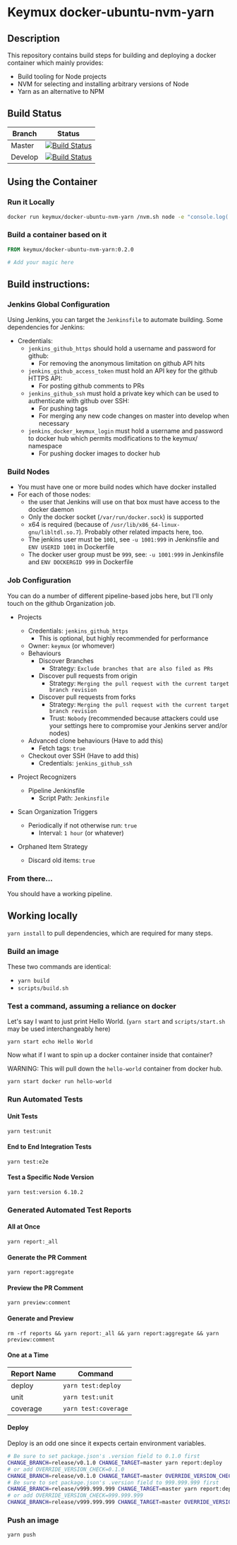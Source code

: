 # Keymux docker-ubuntu-nvm-yarn

## Description

This repository contains build steps for building and deploying a docker container which mainly provides:
* Build tooling for Node projects
* NVM for selecting and installing arbitrary versions of Node
* Yarn as an alternative to NPM

## Build Status

Branch  | Status
------- | ------
Master  | [![Build Status](https://jenkins.keymux.org/buildStatus/icon?job=keymux/docker-ubuntu-nvm-yarn/master)](https://jenkins.keymux.org/job/keymux/job/docker-ubuntu-nvm-yarn/job/master/)
Develop | [![Build Status](https://jenkins.keymux.org/buildStatus/icon?job=keymux/docker-ubuntu-nvm-yarn/develop)](https://jenkins.keymux.org/job/keymux/job/docker-ubuntu-nvm-yarn/job/develop/)

## Using the Container

### Run it Locally

```bash
docker run keymux/docker-ubuntu-nvm-yarn /nvm.sh node -e "console.log('Hello World');"
```

### Build a container based on it

```Dockerfile
FROM keymux/docker-ubuntu-nvm-yarn:0.2.0

# Add your magic here
```

## Build instructions:

### Jenkins Global Configuration

Using Jenkins, you can target the `Jenkinsfile` to automate building.  Some dependencies for Jenkins:
* Credentials:
  * `jenkins_github_https` should hold a username and password for github:
    * For removing the anonymous limitation on github API hits
  * `jenkins_github_access_token` must hold an API key for the github HTTPS API:
    * For posting github comments to PRs
  * `jenkins_github_ssh` must hold a private key which can be used to authenticate with github over SSH:
    * For pushing tags
    * For merging any new code changes on master into develop when necessary
  * `jenkins_docker_keymux_login` must hold a username and password to docker hub which permits modifications to the keymux/ namespace
    * For pushing docker images to docker hub

### Build Nodes

* You must have one or more build nodes which have docker installed
* For each of those nodes:
  * the user that Jenkins will use on that box must have access to the docker daemon
  * Only the docker socket (`/var/run/docker.sock`) is supported
  * x64 is required (because of `/usr/lib/x86_64-linux-gnu/libltdl.so.7`).  Probably other related impacts here, too.
  * The jenkins user must be `1001`, see `-u 1001:999` in Jenkinsfile and `ENV USERID 1001` in Dockerfile
  * The docker user group must be `999`, see: `-u 1001:999` in Jenkinsfile and `ENV DOCKERGID 999` in Dockerfile

### Job Configuration

You can do a number of different pipeline-based jobs here, but I'll only touch on the github Organization job.

* Projects
  * Credentials: `jenkins_github_https`
    * This is optional, but highly recommended for performance
  * Owner: `keymux` (or whomever)
  * Behaviours
    * Discover Branches
      * Strategy: `Exclude branches that are also filed as PRs`
    * Discover pull requests from origin
      * Strategy: `Merging the pull request with the current target branch revision`
    * Discover pull requests from forks
      * Strategy: `Merging the pull request with the current target branch revision`
      * Trust: `Nobody` (recommended because attackers could use your settings here to compromise your Jenkins server and/or nodes)
  * Advanced clone behaviours (Have to add this)
    * Fetch tags: `true`
  * Checkout over SSH (Have to add this)
    * Credentials: `jenkins_github_ssh`

* Project Recognizers
  * Pipeline Jenkinsfile
    * Script Path: `Jenkinsfile`

* Scan Organization Triggers
  * Periodically if not otherwise run: `true`
    * Interval: `1 hour` (or whatever)

* Orphaned Item Strategy
  * Discard old items: `true`

### From there...

You should have a working pipeline.

## Working locally

`yarn install` to pull dependencies, which are required for many steps.

### Build an image

These two commands are identical:
* `yarn build`
* `scripts/build.sh`

### Test a command, assuming a reliance on docker

Let's say I want to just print Hello World. (`yarn start` and `scripts/start.sh` may be used interchangeably here)

```
yarn start echo Hello World
```

Now what if I want to spin up a docker container inside that container?

WARNING: This will pull down the `hello-world` container from docker hub.

```
yarn start docker run hello-world
```

### Run Automated Tests

#### Unit Tests

`yarn test:unit`

#### End to End Integration Tests

`yarn test:e2e`

#### Test a Specific Node Version

`yarn test:version 6.10.2`

### Generated Automated Test Reports

#### All at Once

`yarn report:_all`

#### Generate the PR Comment

`yarn report:aggregate`

#### Preview the PR Comment

`yarn preview:comment`

#### Generate and Preview

`rm -rf reports && yarn report:_all && yarn report:aggregate && yarn preview:comment`

#### One at a Time

Report Name | Command
----------- | --------------------
deploy      | `yarn test:deploy`
unit        | `yarn test:unit`
coverage    | `yarn test:coverage`

#### Deploy

Deploy is an odd one since it expects certain environment variables.

```bash
# Be sure to set package.json's .version field to 0.1.0 first
CHANGE_BRANCH=release/v0.1.0 CHANGE_TARGET=master yarn report:deploy
# or add OVERRIDE_VERSION_CHECK=0.1.0
CHANGE_BRANCH=release/v0.1.0 CHANGE_TARGET=master OVERRIDE_VERSION_CHECK=0.1.0 yarn report:deploy
# Be sure to set package.json's .version field to 999.999.999 first
CHANGE_BRANCH=release/v999.999.999 CHANGE_TARGET=master yarn report:deploy
# or add OVERRIDE_VERSION_CHECK=999.999.999
CHANGE_BRANCH=release/v999.999.999 CHANGE_TARGET=master OVERRIDE_VERSION_CHECK=999.999.999 yarn report:deploy
```

### Push an image

`yarn push`
